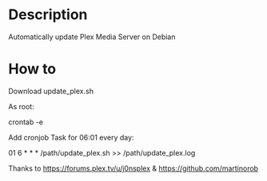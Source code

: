 # Description
Automatically update Plex Media Server on Debian

# How to
Download update_plex.sh

As root:

crontab -e

Add cronjob Task for 06:01 every day:

01 6 * * * /path/update_plex.sh >> /path/update_plex.log

Thanks to https://forums.plex.tv/u/j0nsplex & https://github.com/martinorob
